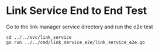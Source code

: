 # Link Service End to End Test

Go to the link manager service directory and run the e2e test


```
cd ../../svc/link_service
go run ../../cmd/link_service_e2e/link_service_e2e.go
```


